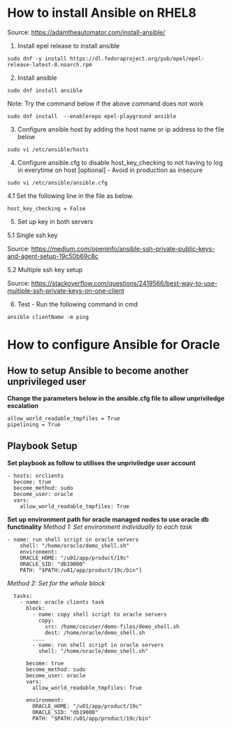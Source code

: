# How to install Ansible on RHEL8
Source: https://adamtheautomator.com/install-ansible/

1. Install epel release to install ansible

`sudo dnf -y install https://dl.fedoraproject.org/pub/epel/epel-release-latest-8.noarch.rpm`

2. Install ansible

`sudo dnf install ansible`

Note: Try the command below if the above command does not work

`sudo dnf install  --enablerepo epel-playground ansible`

3. Configure ansible host by adding the host name or ip address to the file below

`sudo vi /etc/ansible/hosts`

4. Configure ansible.cfg to disable host_key_checking to not having to log in everytime on host [optional] - Avoid in production as insecure

`sudo vi /etc/ansible/ansible.cfg`

4.1 Set the following line in the file as below.

`host_key_checking = False`

5. Set up key in both servers 

5.1 Single ssh key

Source: https://medium.com/openinfo/ansible-ssh-private-public-keys-and-agent-setup-19c50b69c8c

5.2 Multiple ssh key setup

Source: https://stackoverflow.com/questions/2419566/best-way-to-use-multiple-ssh-private-keys-on-one-client

6. Test - Run the following command in cmd

`ansible clientName -m ping`

# How to configure Ansible for Oracle
## How to setup Ansible to become another unprivileged user
**Change the parameters below in the ansible.cfg file to allow unpriviledge escalation**
```
allow_world_readable_tmpfiles = True
pipelining = True
```

## Playbook Setup
**Set playbook as follow to utilises the unpriviledge user account**
```
- hosts: orclients
  become: true
  become_method: sudo
  become_user: oracle
  vars:
    allow_world_readable_tmpfiles: True
```

**Set up environment path for oracle managed nodes to use oracle db functinality**
*Method 1: Set environment individually to each task*
```
- name: run shell script in oracle servers
    shell: "/home/oracle/demo_shell.sh"
    environment:
    ORACLE_HOME: "/u01/app/product/19c"
    ORACLE_SID: "db19000"
    PATH: "$PATH:/u01/app/product/19c/bin"]
```

*Method 2: Set for the whole block*
```
  tasks:
    - name: oracle clients task
      block:
        - name: copy shell script to oracle servers
          copy:
            src: /home/cecuser/demo-files/demo_shell.sh
            dest: /home/oracle/demo_shell.sh
        ....
        - name: run shell script in oracle servers
          shell: "/home/oracle/demo_shell.sh"

      become: true
      become_method: sudo
      become_user: oracle
      vars:
        allow_world_readable_tmpfiles: True
      
      environment:
        ORACLE_HOME: "/u01/app/product/19c"
        ORACLE_SID: "db19000"
        PATH: "$PATH:/u01/app/product/19c/bin"
```


